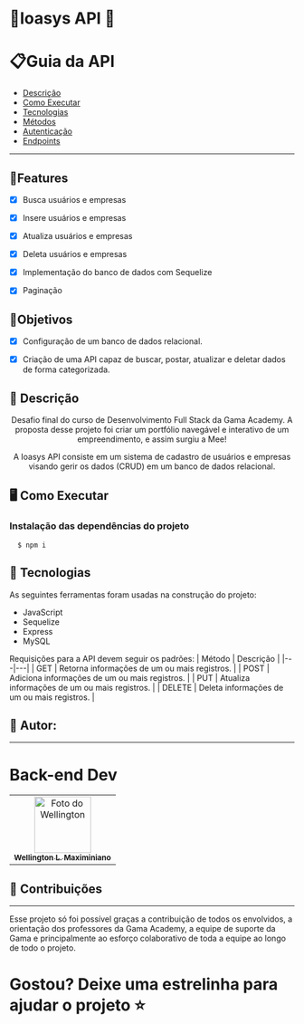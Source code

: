 # 🍃Ioasys API 🍃

# 📋Guia da API

- [Descrição](#📝-descrição)
- [Como Executar](#🖥️-como-executar)
- [Tecnologias](#🛠-tecnologias)
- [Métodos](#métodos)
- [Autenticação](#autenticação---jwt)
- [Endpoints](#endpoints)

---

## 💾Features

- [x] Busca usuários e empresas
- [x] Insere usuários e empresas
- [x] Atualiza usuários e empresas
- [x] Deleta usuários e empresas
- [x] Implementação do banco de dados com Sequelize
- [x] Paginação


## 🎯Objetivos 

- [x] Configuração de um banco de dados relacional.
- [x] Criação de uma API capaz de buscar, postar, atualizar e deletar dados de forma categorizada.



## 📝 Descrição

<p align="center">Desafio final do curso de Desenvolvimento Full Stack da Gama Academy. A proposta desse projeto foi criar um portfólio navegável e interativo de um empreendimento, e assim surgiu a Mee!</p>


<p align="center"> A Ioasys API consiste em um sistema de cadastro de usuários e empresas visando gerir os dados (CRUD) em um banco de dados relacional.</p>

## 🖥️ Como Executar

### Instalação das dependências do projeto

      $ npm i

## 🔨 Tecnologias

As seguintes ferramentas foram usadas na construção do projeto:

- JavaScript
- Sequelize
- Express
- MySQL

Requisições para a API devem seguir os padrões:
| Método | Descrição |
|---|---|
| GET | Retorna informações de um ou mais registros. |
| POST | Adiciona informações de um ou mais registros. |
| PUT | Atualiza informações de um ou mais registros. |
| DELETE | Deleta informações de um ou mais registros. |

## 🤝 Autor:
---
# Back-end Dev
<table>
     <td align="center">
      <a href="https://github.com/WellingtonMax">
        <img src="https://avatars.githubusercontent.com/u/83736385?v=4" width="100px;" alt="Foto do Wellington"/><br>
        <sub>
          <b>Wellington L. Maximiniano</b>
        </sub>
      </a>
    </td>
  </tr>
</table>

## 🤝 Contribuições

---
<p>Esse projeto só foi possível graças a contribuição de todos os envolvidos, a orientação dos professores da Gama Academy, a equipe de suporte da Gama e principalmente ao esforço colaborativo de toda a equipe ao longo de todo o projeto.<p\>

<h1> Gostou? Deixe uma estrelinha para ajudar o projeto ⭐ <h1\>
